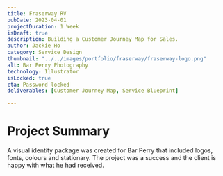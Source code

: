 ```yaml
---
title: Fraserway RV
pubDate: 2023-04-01
projectDuration: 1 Week
isDraft: true
description: Building a Customer Journey Map for Sales.
author: Jackie Ho
category: Service Design
thumbnail: "../../images/portfolio/fraserway/fraserway-logo.png"
alt: Bar Perry Photography
technology: Illustrator
isLocked: true
cta: Password locked
deliverables: [Customer Journey Map, Service Blueprint]

---
```

 
# Project Summary
A visual identity package was created for Bar Perry that included logos, fonts, colours and stationary. The project was a success and the client is happy with what he had received.









